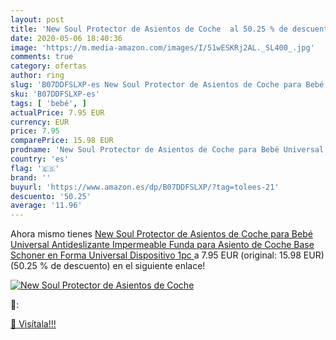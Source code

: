 ```yaml
---
layout: post
title: 'New Soul Protector de Asientos de Coche  al 50.25 % de descuento'
date: 2020-05-06 18:40:36
image: 'https://m.media-amazon.com/images/I/51wESKRj2AL._SL400_.jpg'
comments: true
category: ofertas
author: ring
slug: 'B07DDFSLXP-es New Soul Protector de Asientos de Coche para Bebé...'
sku: 'B07DDFSLXP-es'
tags: [ 'bebé', ]
actualPrice: 7.95 EUR
currency: EUR
price: 7.95
comparePrice: 15.98 EUR
prodname: 'New Soul Protector de Asientos de Coche para Bebé Universal Antideslizante Impermeable Funda para Asiento de Coche Base Schoner en Forma Universal Dispositivo  1pc '
country: 'es'
flag: '🇪🇸'
brand: ''
buyurl: 'https://www.amazon.es/dp/B07DDFSLXP/?tag=tolees-21'
descuento: '50.25'
average: '11.96'
---
```


Ahora mismo tienes [New Soul Protector de Asientos de Coche para Bebé Universal Antideslizante Impermeable Funda para Asiento de Coche Base Schoner en Forma Universal Dispositivo  1pc ](https://www.amazon.es/dp/B07DDFSLXP/?tag=tolees-21) a 7.95 EUR (original: 15.98 EUR) (50.25 %  de descuento) en el siguiente enlace!

[![New Soul Protector de Asientos de Coche ](https://m.media-amazon.com/images/I/51wESKRj2AL._SL400_.jpg)](https://www.amazon.es/dp/B07DDFSLXP/?tag=tolees-21)

🔎:


[🛒 Visítala!!!](https://www.amazon.es/dp/B07DDFSLXP/?tag=tolees-21)
